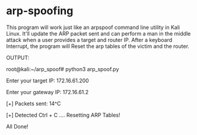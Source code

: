 # arp-spoofing

This program will work just like an arpspoof command line utility in Kali Linux. It'll update the ARP packet sent and can perform a man in the middle attack when a user provides a target and router IP. After a keyboard Interrupt, the program will Reset the arp tables of the victim and the router.



OUTPUT:


root@kali:~/arp_spoof# python3 arp_spoof.py 

Enter your target IP: 172.16.61.200

Enter your gateway IP: 172.16.61.2

[+] Packets sent: 14^C

[+] Detected Ctrl + C .... Resetting ARP Tables!

All Done!
